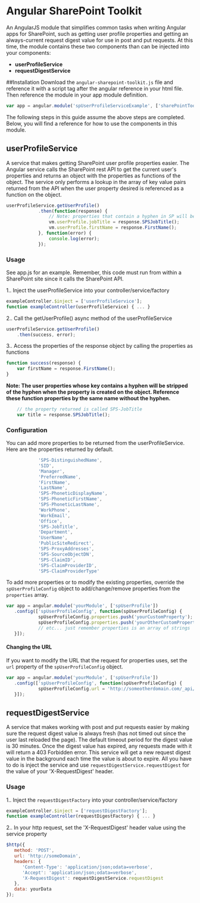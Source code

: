 # Angular SharePoint Toolkit
An AngularJS module that simplifies common tasks when writing Angular apps for SharePoint, such as getting user profile properties and getting an always-current request digest value for use in post and put requests. At this time, the module contains these two components than can be injected into your components:
- **userProfileService**
- **requestDigestService**

##Installation
Download the `angular-sharepoint-toolkit.js` file and reference it with a script tag after the angular reference in your html file. Then reference the module in your app module definition.
```javascript
var app = angular.module('spUserProfileServiceExample', ['sharePointToolkit']);
```
The following steps in this guide assume the above steps are completed. Below, you will find a reference for how to use the components in this module.

## userProfileService
A service that makes getting SharePoint user profile properties easier. The Angular service calls the SharePoint rest API to get the current user's properties and returns an object with the properties as functions of the object. The service only performs a lookup in the array of key value pairs returned from the API when the user property desired is referenced as a function on the object.
```javascript
userProfileService.getUserProfile()
            .then(function(response) {
                // Note: properties that contain a hyphen in SP will be the same name without the hyphen
                vm.userProfile.jobTitle = response.SPSJobTitle();
                vm.userProfile.firstName = response.FirstName();
            }, function(error) {
                console.log(error);
            });
```
### Usage
See app.js for an example. Remember, this code must run from within a SharePoint site since it calls the SharePoint API.

1.. Inject the userProfileService into your controller/service/factory
```javascript
exampleController.$inject = ['userProfileService'];
function exampleController(userProfileService) { ... }
```
2.. Call the getUserProfile() async method of the userProfileService
```javascript
userProfileService.getUserProfile()
    .then(success, error);
```
3.. Access the properties of the response object by calling the properties as functions
```javascript
function success(response) {
    var firstName = response.FirstName();
}
```
**Note: The user properties whose key contains a hyphen will be stripped of the hyphen when the property is created on the object. Reference these function properties by the same name without the hyphen.**
```javascript
    // the property returned is called SPS-JobTitle
    var title = response.SPSJobTitle();
```

### Configuration
You can add more properties to be returned from the userProfileService. Here are the properties returned by default.
```javascript
            'SPS-DistinguishedName',
            'SID',
            'Manager',
            'PreferredName',
            'FirstName',
            'LastName',
            'SPS-PhoneticDisplayName',
            'SPS-PhoneticFirstName',
            'SPS-PhoneticLastName',
            'WorkPhone',
            'WorkEmail',
            'Office',
            'SPS-JobTitle',
            'Department',
            'UserName',
            'PublicSiteRedirect',
            'SPS-ProxyAddresses',
            'SPS-SourceObjectDN',
            'SPS-ClaimID',
            'SPS-ClaimProviderID',
            'SPS-ClaimProviderType'
```
To add more properties or to modify the existing properties, override the `spUserProfileConfig` object to add/change/remove properties from the `properties` array.
```javascript
var app = angular.module('yourModule', ['spUserProfile'])
   .config(['spUserProfileConfig', function(spUserProfileConfig) {
            spUserProfileConfig.properties.push('yourCustomProperty');
            spUserProfileConfig.properties.push('yourOtherCustomProperty');
            // etc... just remember properties is an array of strings
   }]);
```
#### Changing the URL
If you want to modify the URL that the request for properties uses, set the `url` property of the `spUserProfileConfig` object.
```javascript
var app = angular.module('yourModule', ['spUserProfile'])
   .config(['spUserProfileConfig', function(spUserProfileConfig) {
            spUserProfileConfig.url = 'http://someotherdomain.com/_api/SP.UserProfiles.PeopleManager/GetMyProperties';
   }]);
```
## requestDigestService
A service that makes working with post and put requests easier by making sure the request digest value is always fresh (has not timed out since the user last reloaded the page). The default timeout period for the digest value is 30 minutes. Once the digest value has expired, any requests made with it will return a 403 Forbidden error. This service will get a new request digest value in the background each time the value is about to expire. All you have to do is inject the service and use `requestDigestService.requestDigest` for the value of your 'X-RequestDigest' header.

### Usage
1.. Inject the `requestDigestFactory` into your controller/service/factory
```javascript
exampleController.$inject = ['requestDigestFactory'];
function exampleController(requestDigestFactory) { ... }
```
2.. In your http request, set the 'X-RequestDigest' header value using the service property
```javascript
$http({
   method: 'POST',
   url: 'http://someDomain',
   headers: {
      'Content-Type': 'application/json;odata=verbose',
      'Accept': 'application/json;odata=verbose',
      'X-RequestDigest': requestDigestService.requestDigest
   },
   data: yourData
});
```

